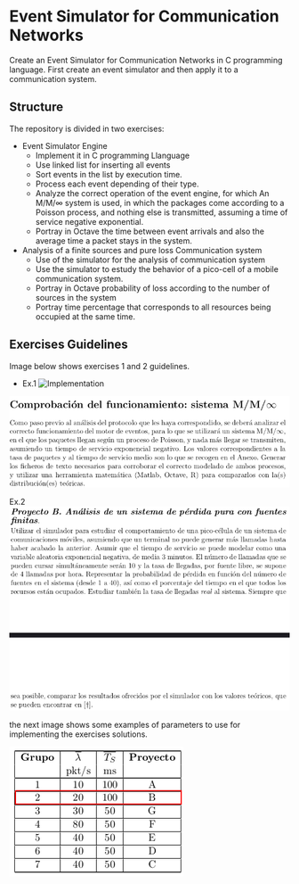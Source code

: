 # Event Simulator for Communication Networks

Create an Event Simulator for Communication Networks in C programming language. First create an event simulator and then apply it to a communication system.

## Structure

The repository is divided in two exercises:

*  Event Simulator Engine 
	* Implement it in C programming Llanguage
	* Use linked list for inserting all events
	* Sort events in the list by execution time.
	* Process each event depending of their type.
	*  Analyze the correct operation of the event engine, for which An M/M/∞ system is used, in which the packages come according to a Poisson process, and nothing else is transmitted, assuming a time of service negative exponential.
 	* Portray in Octave the time between event arrivals and also the average time a packet stays in the system.
* Analysis of a finite sources and pure loss Communication system
	* Use of the simulator for the analysis of communication system
	* Use the simulator to estudy the behavior of a pico-cell of a mobile communication system.
	* Portray in Octave probability of loss according to the number of sources in the system
	* Portray time percentage that corresponds to all resources being occupied at the same time.
	
## Exercises Guidelines

Image below shows exercises 1 and 2 guidelines.

* Ex.1
![Implementation](https://raw.githubusercontent.com/betegon/Event-Simulator-for-Communication-Networks/blob/master/Documentation/implementation.png)

![Test](https://raw.githubusercontent.com/betegon/Event-Simulator-for-Communication-Networks/master/Documentation/proof.png)


Ex.2
![Guidelines](https://raw.githubusercontent.com/betegon/Event-Simulator-for-Communication-Networks/master/Documentation/projectB.png)

the next image shows some examples of parameters to use for implementing the exercises solutions.

![parameters](https://raw.githubusercontent.com/betegon/Event-Simulator-for-Communication-Networks/master/Documentation/parameters.png)

